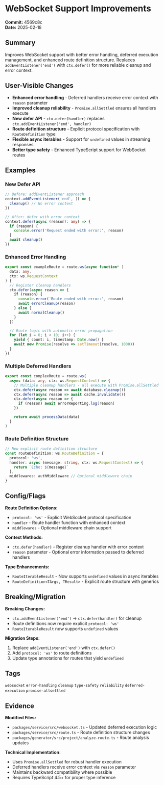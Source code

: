 # WebSocket Support Improvements

**Commit:** 4569c8c  
**Date:** 2025-02-18

## Summary

Improves WebSocket support with better error handling, deferred execution management, and enhanced route definition structure. Replaces `addEventListener('end')` with `ctx.defer()` for more reliable cleanup and error context.

## User-Visible Changes

- **Enhanced error handling** - Deferred handlers receive error context with `reason` parameter
- **Improved cleanup reliability** - `Promise.allSettled` ensures all handlers execute
- **New defer API** - `ctx.defer(handler)` replaces `ctx.addEventListener('end', handler)`
- **Route definition structure** - Explicit protocol specification with `RouteDefinition` type
- **Flexible async iterables** - Support for `undefined` values in streaming responses
- **Better type safety** - Enhanced TypeScript support for WebSocket routes

## Examples

### New Defer API
```ts
// Before: addEventListener approach
context.addEventListener('end', () => {
  cleanup() // No error context
})

// After: defer with error context
context.defer(async (reason?: any) => {
  if (reason) {
    console.error('Request ended with error:', reason)
  }
  await cleanup()
})
```

### Enhanced Error Handling
```ts
export const exampleRoute = route.ws(async function* (
  data: any,
  ctx: ws.RequestContext
) {
  // Register cleanup handlers
  ctx.defer(async reason => {
    if (reason) {
      console.error('Route ended with error:', reason)
      await errorCleanup(reason)
    } else {
      await normalCleanup()
    }
  })

  // Route logic with automatic error propagation
  for (let i = 0; i < 10; i++) {
    yield { count: i, timestamp: Date.now() }
    await new Promise(resolve => setTimeout(resolve, 1000))
  }
})
```

### Multiple Deferred Handlers
```ts
export const complexRoute = route.ws(
  async (data: any, ctx: ws.RequestContext) => {
    // Multiple cleanup handlers - all execute with Promise.allSettled
    ctx.defer(async reason => await database.cleanup())
    ctx.defer(async reason => await cache.invalidate())
    ctx.defer(async reason => {
      if (reason) await errorReporting.log(reason)
    })

    return await processData(data)
  }
)
```

### Route Definition Structure
```ts
// New explicit route definition structure
const routeDefinition: ws.RouteDefinition = {
  protocol: 'ws',
  handler: async (message: string, ctx: ws.RequestContext) => {
    return `Echo: ${message}`
  },
  middlewares: authMiddleware // Optional middleware chain
}
```

## Config/Flags

**Route Definition Options:**
- `protocol: 'ws'` - Explicit WebSocket protocol specification
- `handler` - Route handler function with enhanced context
- `middlewares` - Optional middleware chain support

**Context Methods:**
- `ctx.defer(handler)` - Register cleanup handler with error context
- `reason` parameter - Optional error information passed to deferred handlers

**Type Enhancements:**
- `RouteIterableResult` - Now supports `undefined` values in async iterables
- `RouteDefinition<TArgs, TResult>` - Explicit route structure with generics

## Breaking/Migration

**Breaking Changes:**
- `ctx.addEventListener('end')` → `ctx.defer(handler)` for cleanup
- Route definitions now require explicit `protocol: 'ws'`
- `RouteIterableResult` now supports `undefined` values

**Migration Steps:**
1. Replace `addEventListener('end')` with `ctx.defer()`
2. Add `protocol: 'ws'` to route definitions
3. Update type annotations for routes that yield `undefined`

## Tags

`websocket` `error-handling` `cleanup` `type-safety` `reliability` `deferred-execution` `promise-allsettled`

## Evidence

**Modified Files:**
- `packages/service/src/websocket.ts` - Updated deferred execution logic
- `packages/service/src/route.ts` - Route definition structure changes
- `packages/generator/src/project/analyze-route.ts` - Route analysis updates

**Technical Implementation:**
- Uses `Promise.allSettled` for robust handler execution
- Deferred handlers receive error context via `reason` parameter
- Maintains backward compatibility where possible
- Requires TypeScript 4.5+ for proper type inference
